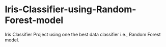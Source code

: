 # Iris-Classifier-using-Random-Forest-model
Iris Classifier Project using one the best data classifier i.e., Random Forest model.
